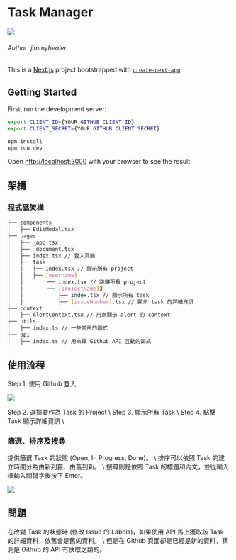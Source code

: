 # Task Manager

![](https://img.shields.io/badge/-Next.js-000000?style=flat-square&logo=next.js&logoColor=white)

###### Author: jimmyhealer

This is a [Next.js](https://nextjs.org/) project bootstrapped with [`create-next-app`](https://github.com/vercel/next.js/tree/canary/packages/create-next-app).

## Getting Started

First, run the development server:

```bash
export CLIENT_ID={YOUR GITHUB CLIENT ID}
export CLIENT_SECRET={YOUR GITHUB CLIENT SECRET}

npm install
npm run dev
```

Open [http://localhost:3000](http://localhost:3000) with your browser to see the result.

## 架構

### 程式碼架構

```bash
├── components
│   ├── EditModal.tsx
├── pages
│   ├── _app.tsx
│   ├── _document.tsx
│   ├── index.tsx // 登入頁面
│   ├── task
│   │   ├── index.tsx // 顯示所有 project
│   │   ├── [username]
│   │       ├── index.tsx // 跳轉所有 project
│   │       ├── [projectName]3
│   │           ├── index.tsx // 顯示所有 task
│   │           ├── [issueNumber].tsx // 顯示 task 的詳細資訊
├── context
│   ├── AlertContext.tsx // 用來顯示 alert 的 context
├── utils
│   ├── index.ts // 一些常用的函式
├── api
│   ├── index.ts // 用來跟 Github API 互動的函式
```

## 使用流程

Step 1. 使用 Github 登入

![](https://media.discordapp.net/attachments/1084488208076771349/1092387374836756480/image.png?width=1360&height=662)

Step 2. 選擇要作為 Task 的 Project \\
Step 3. 顯示所有 Task \\
Step 4. 點擊 Task 顯示詳細資訊 \\

### 篩選、排序及搜尋

提供篩選 Task 的狀態 (Open, In Progress, Done)。 \\
排序可以依照 Task 的建立時間分為由新到舊、由舊到新。 \\ 
搜尋則是依照 Task 的標題和內文，並從輸入框輸入關鍵字後按下 Enter。

![](https://media.discordapp.net/attachments/1084488208076771349/1092387912185806878/image.png?width=1440&height=168)

## 問題

在改變 Task 的狀態時 (修改 Issue 的 Labels)，如果使用 API 馬上獲取該 Task 的詳細資料，依舊會是舊的資料。 \\
但是在 Github 頁面卻是已經是新的資料，猜測是 Github 的 API 有快取之類的。

